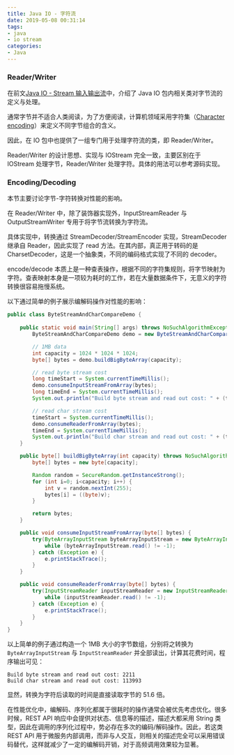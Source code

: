 ```yaml
---
title: Java IO - 字符流
date: 2019-05-08 00:31:14
tags:
- java
- io stream
categories:
- Java
---
```

### Reader/Writer
在前文[Java IO - Stream 输入输出流](https://lenshood.github.io/2019/04/28/java-io-stream/)中，介绍了 Java IO 包内相关类对字节流的定义与处理。

通常字节并不适合人类阅读，为了方便阅读，计算机领域采用字符集（[Character encoding](https://en.wikipedia.org/wiki/Character_encoding)）来定义不同字节组合的含义。

因此，在 IO 包中也提供了一组专门用于处理字符流的类，即 Reader/Writer。

Reader/Writer 的设计思想、实现与 IOStream 完全一致，主要区别在于 IOStream 处理字节，Reader/Writer 处理字符。具体的用法可以参考源码实现。

### Encoding/Decoding
本节主要讨论字节-字符转换对性能的影响。 

在 Reader/Writer 中，除了装饰器实现外，InputStreamReader 与 OutputStreamWriter 专用于将字节流转换为字符流。

具体实现中，转换通过 StreamDecoder/StreamEncoder 实现，StreamDecoder 继承自 Reader，因此实现了 read 方法。在其内部，真正用于转码的是 CharsetDecoder，这是一个抽象类，不同的编码格式实现了不同的 decoder。

encode/decode 本质上是一种查表操作，根据不同的字符集规则，将字节映射为字符。查表映射本身是一项较为耗时的工作，若在大量数据条件下，无意义的字符转换很容易拖慢系统。

以下通过简单的例子展示编解码操作对性能的影响：
``` java
public class ByteStreamAndCharCompareDemo {
    
    public static void main(String[] args) throws NoSuchAlgorithmException {
        ByteStreamAndCharCompareDemo demo = new ByteStreamAndCharCompareDemo();

        // 1MB data
        int capacity = 1024 * 1024 * 1024;
        byte[] bytes = demo.buildBigByteArray(capacity);

        // read byte stream cost
        long timeStart = System.currentTimeMillis();
        demo.consumeInputStreamFromArray(bytes);
        long timeEnd = System.currentTimeMillis();
        System.out.println("Build byte stream and read out cost: " + (timeEnd - timeStart));

        // read char stream cost
        timeStart = System.currentTimeMillis();
        demo.consumeReaderFromArray(bytes);
        timeEnd = System.currentTimeMillis();
        System.out.println("Build char stream and read out cost: " + (timeEnd - timeStart));
    }

    public byte[] buildBigByteArray(int capacity) throws NoSuchAlgorithmException {
        byte[] bytes = new byte[capacity];

        Random random = SecureRandom.getInstanceStrong();
        for (int i=0; i<capacity; i++) {
            int v = random.nextInt(255);
            bytes[i] = ((byte)v);
        }

        return bytes;
    }

    public void consumeInputStreamFromArray(byte[] bytes) {
        try(ByteArrayInputStream byteArrayInputStream = new ByteArrayInputStream(bytes)) {
            while (byteArrayInputStream.read() != -1);
        } catch (Exception e) {
            e.printStackTrace();
        }
    }

    public void consumeReaderFromArray(byte[] bytes) {
        try(InputStreamReader inputStreamReader = new InputStreamReader(new ByteArrayInputStream(bytes))) {
            while (inputStreamReader.read() != -1);
        } catch (Exception e) {
            e.printStackTrace();
        }
    }
}
```

以上简单的例子通过构造一个 1MB 大小的字节数组，分别将之转换为 `ByteArrayInputStream` 与 `InputStreamReader` 并全部读出，计算其花费时间，程序输出可见：

``` shell
Build byte stream and read out cost: 2211
Build char stream and read out cost: 113993
```

显然，转换为字符后读取的时间是直接读取字节的 51.6 倍。

在性能优化中，编解码、序列化都属于很耗时的操作通常会被优先考虑优化。很多时候，REST API 响应中会提供对状态、信息等的描述，描述大都采用 String 类型，因此在调用的序列化过程中，势必存在多次的编码/解码操作。因此，若这类 REST API 用于微服务内部调用，而非与人交互，则相关的描述完全可以采用错误码替代，这样就减少了一定的编解码开销，对于高频调用效果较为显著。